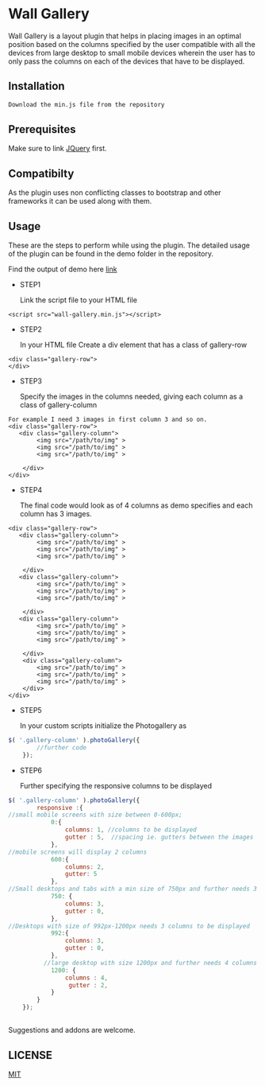 # Wall Gallery

Wall Gallery is a layout plugin that helps in placing images in an optimal position based on the columns specified by the user compatible with all the devices from large desktop to small mobile devices wherein the user has to only pass the columns on each of the devices that have to be displayed.
## Installation

```bash
Download the min.js file from the repository
```
## Prerequisites 
Make sure to link [JQuery](https://code.jquery.com/) first.

## Compatibilty
As the plugin uses non conflicting classes to bootstrap and other frameworks it can be used along with them.

## Usage

These are the steps to perform while using the plugin. The detailed usage of the plugin can be found in the demo folder in the repository.

Find the output of demo here [link](https://yukta12.github.io/Wall-Gallery/demo/)

- STEP1

  Link the script file to your HTML file
```
<script src="wall-gallery.min.js"></script>
```
- STEP2

  In your HTML file
Create a div element that has a class of gallery-row
```
<div class="gallery-row">
</div>
```
- STEP3

  Specify the images in the columns needed, giving each column as a class of gallery-column

```
For example I need 3 images in first column 3 and so on.
<div class="gallery-row">
   <div class="gallery-column">
        <img src="/path/to/img" >
        <img src="/path/to/img" >
        <img src="/path/to/img" >

    </div>
</div>
```
- STEP4

  The final code would look as of 4 columns as demo specifies and each column has 3 images.

```
<div class="gallery-row">
   <div class="gallery-column">
        <img src="/path/to/img" >
        <img src="/path/to/img" >
        <img src="/path/to/img" >

    </div>
   <div class="gallery-column">
        <img src="/path/to/img" >
        <img src="/path/to/img" >
        <img src="/path/to/img" >

    </div>
   <div class="gallery-column">
        <img src="/path/to/img" >
        <img src="/path/to/img" >
        <img src="/path/to/img" >

    </div>
    <div class="gallery-column">
        <img src="/path/to/img" >
        <img src="/path/to/img" >
        <img src="/path/to/img" >
    </div>
</div>
```
- STEP5

  In your custom scripts  initialize the Photogallery as

```js
$( '.gallery-column' ).photoGallery({
        //further code
    });
```
- STEP6

  Further specifying the responsive columns to be displayed

```js
$( '.gallery-column' ).photoGallery({
        responsive :{
//small mobile screens with size between 0-600px;
            0:{
                columns: 1, //columns to be displayed 
                gutter : 5,  //spacing ie. gutters between the images
            },
//mobile screens will display 2 columns
            600:{
                columns: 2,
                gutter: 5
            },
//Small desktops and tabs with a min size of 750px and further needs 3 columns to be displayed
            750: {
                columns: 3,
                gutter : 0,
            },
//Desktops with size of 992px-1200px needs 3 columns to be displayed
            992:{
                columns: 3,
                gutter : 0,
            },
          //large desktop with size 1200px and further needs 4 columns to be displayed
            1200: {
                columns : 4,
                 gutter : 2,
            }
        }
    });
```


##
Suggestions and addons are welcome.

## LICENSE
[MIT](https://choosealicense.com/licenses/mit/)
 
